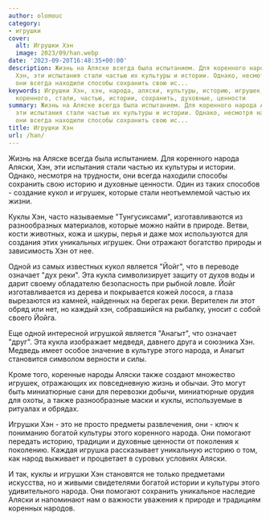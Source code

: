 ```yaml
---
author: olomouc
category:
- игрушки
cover:
  alt: Игрушки Хэн
  image: 2023/09/han.webp
date: '2023-09-20T16:48:35+00:00'
description: Жизнь на Аляске всегда была испытанием. Для коренного народа Аляски,
  Хэн, эти испытания стали частью их культуры и истории. Однако, несмотря на трудности,
  они всегда находили способы сохранить свою ис...
keywords: Игрушки Хэн, хэн, народа, аляски, культуры, историю, игрушек, куклы, жизнь,
  коренного, стали, частью, истории, сохранить, духовные, ценности
summary: Жизнь на Аляске всегда была испытанием. Для коренного народа Аляски, Хэн,
  эти испытания стали частью их культуры и истории. Однако, несмотря на трудности,
  они всегда находили способы сохранить свою ис...
title: Игрушки Хэн
url: /han/
---
```


Жизнь на Аляске всегда была испытанием. Для коренного народа Аляски, Хэн, эти испытания стали частью их культуры и истории. Однако, несмотря на трудности, они всегда находили способы сохранить свою историю и духовные ценности. Один из таких способов \- создание кукол и игрушек, которые стали неотъемлемой частью их жизни.

Куклы Хэн, часто называемые "Тунгусиксами", изготавливаются из разнообразных материалов, которые можно найти в природе. Ветви, кости животных, кожа и шкуры, перья и даже мох используются для создания этих уникальных игрушек. Они отражают богатство природы и зависимость Хэн от нее.

Одной из самых известных кукол является "Йойг", что в переводе означает "дух реки". Эта кукла символизирует защиту от духов воды и дарит своему обладателю безопасность при рыбной ловле. Йойг изготавливается из дерева и покрывается кожей лосося, а глаза вырезаются из камней, найденных на берегах реки. Верителен ли этот обряд или нет, но каждый хэн, собравшийся на рыбалку, уносит с собой своего Йойга.

Еще одной интересной игрушкой является "Анагыт", что означает "друг". Эта кукла изображает медведя, давнего друга и союзника Хэн. Медведь имеет особое значение в культуре этого народа, и Анагыт становится символом верности и силы.

Кроме того, коренные народы Аляски также создают множество игрушек, отражающих их повседневную жизнь и обычаи. Это могут быть миниатюрные сани для перевозки добычи, миниатюрные орудия для охоты, а также разнообразные маски и куклы, используемые в ритуалах и обрядах.

Игрушки Хэн \- это не просто предметы развлечения, они \- ключ к пониманию богатой культуры этого коренного народа. Они помогают передать историю, традиции и духовные ценности от поколения к поколению. Каждая игрушка рассказывает уникальную историю о том, как народ выживает и процветает в суровых условиях Аляски.

И так, куклы и игрушки Хэн становятся не только предметами искусства, но и живыми свидетелями богатой истории и культуры этого удивительного народа. Они помогают сохранить уникальное наследие Аляски и напоминают нам о важности уважения к природе и традициям коренных народов.